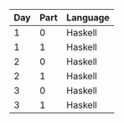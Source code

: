 | Day | Part | Language |
|-----|------|----------|
|   1 |    0 |  Haskell |
|   1 |    1 |  Haskell |
|   2 |    0 |  Haskell |
|   2 |    1 |  Haskell |
|   3 |    0 |  Haskell |
|   3 |    1 |  Haskell |
